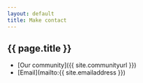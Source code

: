 ```yaml
---
layout: default
title: Make contact
---
```


## <i class="fa fa-phone-square"></i> <i class="fa fa-angle-right"></i> {{ page.title }}

* [Our <i class="fa fa-google-plus-square"></i> community]({{ site.communityurl }})
* [Email](mailto:{{ site.emailaddress }})
